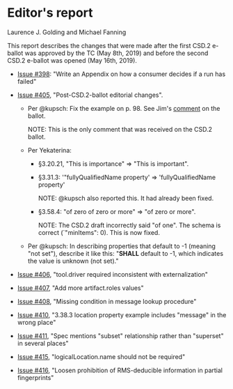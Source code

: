 # Editor's report

Laurence J. Golding and Michael Fanning

This report describes the changes that were made after the first CSD.2 e-ballot was approved by the TC (May 8th, 2019) and before the second CSD.2 e-ballot was opened (May 16th, 2019).

- [Issue #398](https://github.com/oasis-tcs/sarif-spec/issues/405): "Write an Appendix on how a consumer decides if a run has failed"

- [Issue #405](https://github.com/oasis-tcs/sarif-spec/issues/405), "Post-CSD.2-ballot editorial changes".

    - Per @kupsch: Fix the example on p. 98. See Jim's [comment](https://www.oasis-open.org/apps/org/workgroup/sarif/ballot.php?id=3387#) on the ballot.

        NOTE: This is the only comment that was received on the CSD.2 ballot.

    - Per Yekaterina:

        - §3.20.21, "This is importance" => "This is important".

        - §3.31.3: '"fullyQualifiedName property' => 'fullyQualifiedName property'
    
            NOTE: @kupsch also reported this. It had already been fixed.

        - §3.58.4: "of zero of zero or more" => "of zero or more".

            NOTE: The CSD.2 draft incorrectly said "of one". The schema is correct (`"minItems": 0). This is now fixed.

    - Per @kupsch: In describing properties that default to -1 (meaning "not set"), describe it like this: "**SHALL** default to -1, which indicates the value is unknown (not set)."

- [Issue #406](https://github.com/oasis-tcs/sarif-spec/issues/406), "tool.driver required inconsistent with externalization"

- [Issue #407](https://github.com/oasis-tcs/sarif-spec/issues/407), "Add more artifact.roles values"

- [Issue #408](https://github.com/oasis-tcs/sarif-spec/issues/408), "Missing condition in message lookup procedure"

- [Issue #410](https://github.com/oasis-tcs/sarif-spec/issues/410), "3.38.3 location property example includes "message" in the wrong place"

- [Issue #411](https://github.com/oasis-tcs/sarif-spec/issues/411), "Spec mentions "subset" relationship rather than "superset" in several places"

- [Issue #415](https://github.com/oasis-tcs/sarif-spec/issues/415), "logicalLocation.name should not be required"

- [Issue #416](https://github.com/oasis-tcs/sarif-spec/issues/416), "Loosen prohibition of RMS-deducible information in partial fingerprints"